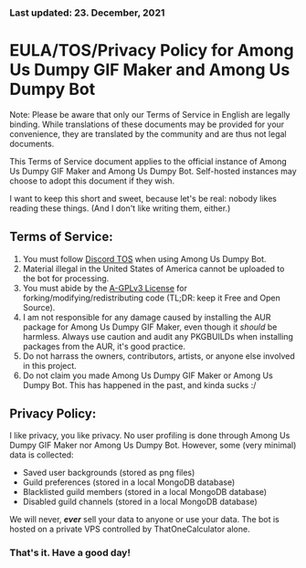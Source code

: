 ### Last updated: 23. December, 2021

# EULA/TOS/Privacy Policy for Among Us Dumpy GIF Maker and Among Us Dumpy Bot

Note: Please be aware that only our Terms of Service in English are legally binding. While translations of these documents may be provided for your convenience, they are translated by the community and are thus not legal documents.

This Terms of Service document applies to the official instance of Among Us Dumpy GIF Maker and Among Us Dumpy Bot. Self-hosted instances may choose to adopt this document if they wish.

I want to keep this short and sweet, because let's be real: nobody likes reading these things. (And I don't like writing them, either.)

## Terms of Service:

1. You must follow [Discord TOS](https://discord.com/terms) when using Among Us Dumpy Bot.
2. Material illegal in the United States of America cannot be uploaded to the bot for processing.
3. You must abide by the [A-GPLv3 License](https://github.com/ThatOneCalculator/Among-Us-Dumpy-Gif-Maker/blob/main/LICENSE) for forking/modifying/redistributing code (TL;DR: keep it Free and Open Source).
4. I am not responsible for any damage caused by installing the AUR package for Among Us Dumpy GIF Maker, even though it *should* be harmless. Always use caution and audit any PKGBUILDs when installing packages from the AUR, it's good practice.
5. Do not harrass the owners, contributors, artists, or anyone else involved in this project.
6. Do not claim you made Among Us Dumpy GIF Maker or Among Us Dumpy Bot. This has happened in the past, and kinda sucks :/

## Privacy Policy:

I like privacy, you like privacy. No user  profiling is done through Among Us Dumpy GIF Maker nor Among Us Dumpy Bot.
However, some (very minimal) data is collected:
- Saved user backgrounds (stored as png files)
- Guild preferences (stored in a local MongoDB database)
- Blacklisted guild members (stored in a local MongoDB database)
- Disabled guild channels (stored in a local MongoDB database)

We will never, ***ever*** sell your data to anyone or use your data. The bot is hosted on a private VPS controlled by ThatOneCalculator alone.

### That's it. Have a good day!